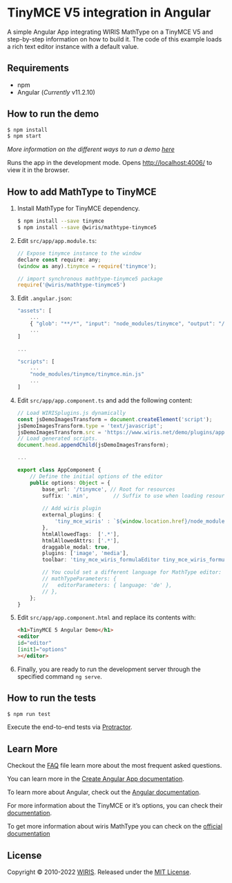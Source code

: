# TinyMCE V5 integration in Angular

A simple Angular App integrating WIRIS MathType on a TinyMCE V5 and step-by-step information on how to build it. The  code of this example loads a rich text editor instance with a default value.

## Requirements

* npm
* Angular (*Currently* v11.2.10)

## How to run the demo

```sh
$ npm install
$ npm start
```

*More information on the different ways to run a demo [here](../../README.md)*

Runs the app in the development mode.
Opens [http://localhost:4006/](http://localhost:4006/) to view it in the browser.

## How to add MathType to TinyMCE

1. Install MathType for TinyMCE dependency.

    ```sh
    $ npm install --save tinymce
    $ npm install --save @wiris/mathtype-tinymce5
    ```

2. Edit `src/app/app.module.ts`:

    ```js
    // Expose tinymce instance to the window
    declare const require: any;
    (window as any).tinymce = require('tinymce');
    
    // import synchronous mathtype-tinymce5 package
    require('@wiris/mathtype-tinymce5')
    ```

3. Edit `.angular.json`:
    
    ```js
    "assets": [
        ...
        { "glob": "**/*", "input": "node_modules/tinymce", "output": "/tinymce/" }
        ...
    ]

    ...

    "scripts": [
        ...
        "node_modules/tinymce/tinymce.min.js"
        ...
    ]
    ```

4. Edit `src/app/app.component.ts` and add the following content:

    ```ts
    // Load WIRISplugins.js dynamically
    const jsDemoImagesTransform = document.createElement('script');
    jsDemoImagesTransform.type = 'text/javascript';
    jsDemoImagesTransform.src = 'https://www.wiris.net/demo/plugins/app/WIRISplugins.js?viewer=image';
    // Load generated scripts.
    document.head.appendChild(jsDemoImagesTransform);

    ...
    
    export class AppComponent {
        // Define the initial options of the editor
        public options: Object = {
            base_url: '/tinymce', // Root for resources
            suffix: '.min',        // Suffix to use when loading resources
            
            // Add wiris plugin
            external_plugins: {
                'tiny_mce_wiris' : `${window.location.href}/node_modules/@wiris/mathtype-tinymce5/plugin.min.js`
            },
            htmlAllowedTags:  ['.*'],
            htmlAllowedAttrs: ['.*'],
            draggable_modal: true,
            plugins: ['image', 'media'],
            toolbar: 'tiny_mce_wiris_formulaEditor tiny_mce_wiris_formulaEditorChemistry',

            // You could set a different language for MathType editor:
            // mathTypeParameters: {
            //   editorParameters: { language: 'de' },
            // },
        };
    }

    ```

5. Edit `src/app/app.component.html` and replace its contents with:

    ```html
    <h1>TinyMCE 5 Angular Demo</h1>
    <editor
    id="editor"
    [init]="options"
    ></editor>
    ```

6. Finally, you are ready to run the development server through the specified command `ng serve`.

## How to run the tests

```sh
$ npm run test
```

Execute the end-to-end tests via [Protractor](http://www.protractortest.org/).

## Learn More

Checkout the [FAQ](FAQs.md) file learn more about the most frequent asked questions.

You can learn more in the [Create Angular App documentation](https://angular.io/cli/new).

To learn more about Angular, check out the [Angular documentation](https://angular.io/).

For more information about the TinyMCE or it’s options, you can check their [documentation](https://www.tiny.cloud/docs/integrations/angular/).

To get more information about wiris MathType you can check on the [official documentation](http://www.wiris.com/mathtype)

## License

Copyright © 2010-2022 [WIRIS](http://www.wiris.com). Released under the [MIT License](../../../LICENSE).
